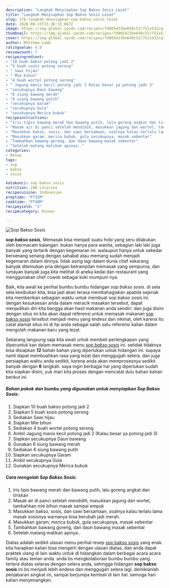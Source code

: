 ```yaml
---
description: "Langkah Menyiapkan Sop Bakso Sosis Lezat"
title: "Langkah Menyiapkan Sop Bakso Sosis Lezat"
slug: 176-langkah-menyiapkan-sop-bakso-sosis-lezat
date: 2020-08-15T15:36:33.667Z
image: https://img-global.cpcdn.com/recipes/fd805423be649c52/751x532cq70/sop-bakso-sosis-foto-resep-utama.jpg
thumbnail: https://img-global.cpcdn.com/recipes/fd805423be649c52/751x532cq70/sop-bakso-sosis-foto-resep-utama.jpg
cover: https://img-global.cpcdn.com/recipes/fd805423be649c52/751x532cq70/sop-bakso-sosis-foto-resep-utama.jpg
author: Matthew Lamb
ratingvalue: 4.9
reviewcount: 7
recipeingredient:
- "10 buah bakso potong jadi 2"
- "5 buah sosis potong serong"
- " Sawi hijau"
- " Mie bihun"
- "4 buah wortel potong serong"
- " Jagung manis kecil potong jadi 2 Kalau besar ya potong jadi 3"
- "secukupnya Daun bawang"
- "6 siung bawang merah"
- "6 siung bawang putih"
- "secukupnya Garam"
- "secukupnya Gula"
- "secukupnya Merica bubuk"
recipeinstructions:
- "Iris tipis bawang merah dan bawang putih, lalu goreng angkat dan tiriskan"
- "Masak air di panci setelah mendidih, masukkan jagung dan wortel, tambahkan mie bihun masak sampai empuk"
- "Masukkan bakso, sosis, dan sawi bersamaan, soalnya kalau terlalu lama masak sosisnya warnanya bisa berubah jadi merah."
- "Masukkan garam, merica bubuk, gula secukupnya, masak sebentar"
- "Tambahkan bawang goreng, dan daun bawang masak sebentar"
- "Setelah matang matikan apinya.."
categories:
- Resep
tags:
- sop
- bakso
- sosis

katakunci: sop bakso sosis 
nutrition: 198 calories
recipecuisine: Indonesian
preptime: "PT32M"
cooktime: "PT40M"
recipeyield: "2"
recipecategory: Dinner

---
```



![Sop Bakso Sosis](https://img-global.cpcdn.com/recipes/fd805423be649c52/751x532cq70/sop-bakso-sosis-foto-resep-utama.jpg)

<b><i>sop bakso sosis</i></b>, Memasak bisa menjadi suatu hobi yang seru dilakukan oleh bermacam kalangan. bukan hanya para wanita, sebagian laki laki juga banyak yang tertarik dengan kegemaran ini. walaupun hanya untuk sekedar bersenang senang dengan sahabat atau memang sudah menjadi kegemaran dalam dirinya. tidak asing lagi dalam dunia chef sekarang banyak ditemukan pria dengan ketrampilan memasak yang sempurna, dan lumayan banyak juga kita melihat di aneka kedai dan restaurant yang menggunakan chef cowok sebagai koki mumpuni nya.



Baik, kita awali ke perihal bumbu bumbu hidangan <i>sop bakso sosis</i>. di sela sela kesibukan kita, bisa jadi akan terasa membahagiakan apabila sejenak kita memberikan sebagian waktu untuk membuat sop bakso sosis ini. dengan kesuksesan anda dalam meracik masakan tersebut, dapat menjadikan diri kita bangga akan hasil makanan anda sendiri. dan juga disini dengan situs ini kita akan dapat referensi untuk memasak makanan <u>sop bakso sosis</u> tersebut menjadi menu yang endess dan nikmat, oleh karena itu catat alamat situs ini di hp anda sebagai salah satu referensi kalian dalam mengolah makanan baru yang lezat.


Sekarang langsung saja kita awali untuk membeli perlengkapan yang diperuntuk kan dalam memasak menu <u><i>sop bakso sosis</i></u> ini. setidak tidaknya bisa disiapkan <b>12</b> bahan bahan yang diperlukan untuk hidangan ini. supaya nanti dapat membuahkan rasa yang lezat dan menggugah selera. dan juga persiapkan waktu anda sedikit, karena anda akan memprosesnya sedikit banyak dengan <b>6</b> langkah. saya ingin berbagai hal yang diperlukan sudah kita siapkan disini, yuk mari kita proses dengan mencatat dulu bahan bahan berikut ini.

<!--inarticleads1-->

##### Bahan pokok dan bumbu yang digunakan untuk menyiapkan Sop Bakso Sosis:

1. Siapkan 10 buah bakso potong jadi 2
1. Siapkan 5 buah sosis potong serong
1. Sediakan  Sawi hijau
1. Siapkan  Mie bihun
1. Sediakan 4 buah wortel potong serong
1. Ambil  Jagung manis kecil potong jadi 2 (Kalau besar ya potong jadi 3)
1. Siapkan secukupnya Daun bawang
1. Gunakan 6 siung bawang merah
1. Sediakan 6 siung bawang putih
1. Siapkan secukupnya Garam
1. Ambil secukupnya Gula
1. Gunakan secukupnya Merica bubuk




<!--inarticleads2-->

##### Cara mengolah Sop Bakso Sosis:

1. Iris tipis bawang merah dan bawang putih, lalu goreng angkat dan tiriskan
1. Masak air di panci setelah mendidih, masukkan jagung dan wortel, tambahkan mie bihun masak sampai empuk
1. Masukkan bakso, sosis, dan sawi bersamaan, soalnya kalau terlalu lama masak sosisnya warnanya bisa berubah jadi merah.
1. Masukkan garam, merica bubuk, gula secukupnya, masak sebentar
1. Tambahkan bawang goreng, dan daun bawang masak sebentar
1. Setelah matang matikan apinya..




Diatas adalah sedikit ulasan menu perihal resep <u>sop bakso sosis</u> yang enak. kita harapkan kalian bisa mengerti dengan ulasan diatas, dan anda dapat praktek ulang di lain waktu untuk di hidangkan dalam berbagai acara acara family atau teman anda. anda bs mengkolaborasi bumbu bumbu yang tertera diatas selaras dengan selera anda, sehingga hidangan <b>sop bakso sosis</b> ini bs menjadi lebih endess dan menggugah selera lagi. demikianlah penjabaran singkat ini, sampai berjumpa kembali di lain hal. semoga hari kalian menyenangkan.
